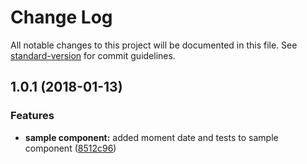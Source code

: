# Change Log

All notable changes to this project will be documented in this file. See [standard-version](https://github.com/conventional-changelog/standard-version) for commit guidelines.

<a name="1.0.1"></a>
## 1.0.1 (2018-01-13)


### Features

* **sample component:** added moment date and tests to sample component ([8512c96](https://github.com/Ismaestro/angular5-example-app/commit/8512c96))
